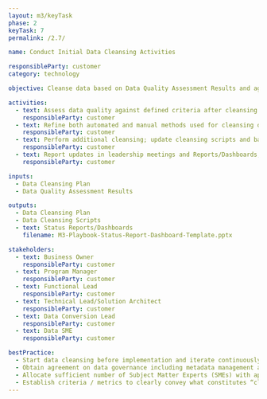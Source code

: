 ```yaml
---
layout: m3/keyTask
phase: 2
keyTask: 7
permalink: /2.7/

name: Conduct Initial Data Cleansing Activities

responsibleParty: customer
category: technology

objective: Cleanse data based on Data Quality Assessment Results and agreed to quality metrics.

activities:
  - text: Assess data quality against defined criteria after cleansing activities from previous phase
    responsibleParty: customer
  - text: Refine both automated and manual methods used for cleansing data
    responsibleParty: customer
  - text: Perform additional cleansing; update cleansing scripts and batch cycles
    responsibleParty: customer
  - text: Report updates in leadership meetings and Reports/Dashboards, informing stakeholders
    responsibleParty: customer 

inputs:
  - Data Cleansing Plan
  - Data Quality Assessment Results 

outputs:
  - Data Cleansing Plan 
  - Data Cleansing Scripts
  - text: Status Reports/Dashboards
    filename: M3-Playbook-Status-Report-Dashboard-Template.pptx

stakeholders:
  - text: Business Owner
    responsibleParty: customer
  - text: Program Manager
    responsibleParty: customer
  - text: Functional Lead
    responsibleParty: customer
  - text: Technical Lead/Solution Architect
    responsibleParty: customer
  - text: Data Conversion Lead
    responsibleParty: customer
  - text: Data SME
    responsibleParty: customer

bestPractice:
  - Start data cleansing before implementation and iterate continuously, as needed, to ensure readiness
  - Obtain agreement on data governance including metadata management and data quality management
  - Allocate sufficient number of Subject Matter Experts (SMEs) with appropriate skills to support data conversion
  - Establish criteria / metrics to clearly convey what constitutes “clean” data in the broader data governance approach
---
```

